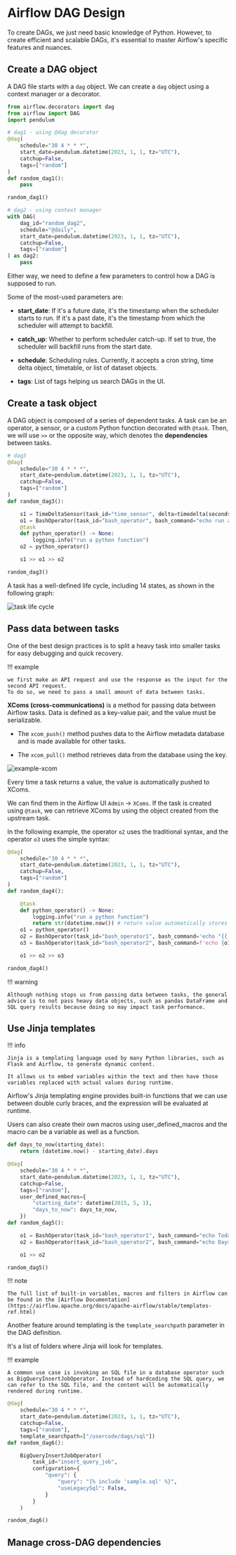 # Airflow DAG Design

To create DAGs, we just need basic knowledge of Python.
However, to create efficient and scalable DAGs, it's essential to master Airflow's specific features and nuances.

## Create a DAG object

A DAG file starts with a `dag` object. We can create a `dag` object using a context manager or a decorator.

```python
from airflow.decorators import dag
from airflow import DAG
import pendulum

# dag1 - using @dag decorator
@dag(
    schedule="30 4 * * *",
    start_date=pendulum.datetime(2023, 1, 1, tz="UTC"),
    catchup=False,
    tags=["random"]
)
def random_dag1():
    pass

random_dag1()

# dag2 - using context manager
with DAG(
    dag_id="random_dag2",
    schedule="@daily",
    start_date=pendulum.datetime(2023, 1, 1, tz="UTC"),
    catchup=False,
    tags=["random"]
) as dag2:
    pass
```

Either way, we need to define a few parameters to control how a DAG is supposed to run.

Some of the most-used parameters are:

- **start_date**: If it's a future date, it's the timestamp when the scheduler starts to run. If it's a past date, it's the timestamp from which the scheduler will attempt to backfill.

- **catch_up**: Whether to perform scheduler catch-up. If set to true, the scheduler will backfill runs from the start date.

- **schedule**: Scheduling rules. Currently, it accepts a cron string, time delta object, timetable, or list of dataset objects.

- **tags**: List of tags helping us search DAGs in the UI.

## Create a task object

A DAG object is composed of a series of dependent tasks. A task can be an operator, a sensor, or a custom Python function decorated with `@task`.
Then, we will use `>>` or the opposite way, which denotes the **dependencies** between tasks.

```python
# dag3
@dag(
    schedule="30 4 * * *",
    start_date=pendulum.datetime(2023, 1, 1, tz="UTC"),
    catchup=False,
    tags=["random"]
)
def random_dag3():

    s1 = TimeDeltaSensor(task_id="time_sensor", delta=timedelta(seconds=2))
    o1 = BashOperator(task_id="bash_operator", bash_command="echo run a bash script")
    @task
    def python_operator() -> None:
        logging.info("run a python function")
    o2 = python_operator()

    s1 >> o1 >> o2

random_dag3()
```

A task has a well-defined life cycle, including 14 states, as shown in the following graph:

![task life cycle](../pics/task-life-cycle.png)

## Pass data between tasks

One of the best design practices is to split a heavy task into smaller tasks for easy debugging and quick recovery.

!!! example

    we first make an API request and use the response as the input for the second API request.
    To do so, we need to pass a small amount of data between tasks.

**XComs (cross-communications)** is a method for passing data between Airflow tasks.
Data is defined as a key-value pair, and the value must be serializable.

- The `xcom_push()` method pushes data to the Airflow metadata database and is made available for other tasks.

- The `xcom_pull()` method retrieves data from the database using the key.

![example-xcom](../pics/example-xcom.png)

Every time a task returns a value, the value is automatically pushed to XComs.

We can find them in the Airflow UI `Admin` -> `XComs`. If the task is created using `@task`, we can retrieve XComs by using the object created from the upstream task.

In the following example, the operator `o2` uses the traditional syntax, and the operator `o3` uses the simple syntax:

```python
@dag(
    schedule="30 4 * * *",
    start_date=pendulum.datetime(2023, 1, 1, tz="UTC"),
    catchup=False,
    tags=["random"]
)
def random_dag4():

    @task
    def python_operator() -> None:
        logging.info("run a python function")
        return str(datetime.now()) # return value automatically stores in XCOMs
    o1 = python_operator()
    o2 = BashOperator(task_id="bash_operator1", bash_command='echo "{{ ti.xcom_pull(task_ids="python_operator") }}"') # traditional way to retrieve XCOM value
    o3 = BashOperator(task_id="bash_operator2", bash_command=f'echo {o1}') # make use of @task feature

    o1 >> o2 >> o3

random_dag4()
```

!!! warning

    Although nothing stops us from passing data between tasks, the general advice is to not pass heavy data objects, such as pandas DataFrame and SQL query results because doing so may impact task performance.

## Use Jinja templates

!!! info

    Jinja is a templating language used by many Python libraries, such as Flask and Airflow, to generate dynamic content.

    It allows us to embed variables within the text and then have those variables replaced with actual values during runtime.

Airflow's Jinja templating engine provides built-in functions that we can use between double curly braces, and the expression will be evaluated at runtime.

Users can also create their own macros using user_defined_macros and the macro can be a variable as well as a function.

```python
def days_to_now(starting_date):
    return (datetime.now() - starting_date).days

@dag(
    schedule="30 4 * * *",
    start_date=pendulum.datetime(2023, 1, 1, tz="UTC"),
    catchup=False,
    tags=["random"],
    user_defined_macros={
        "starting_date": datetime(2015, 5, 1),
        "days_to_now": days_to_now,
    })
def random_dag5():

    o1 = BashOperator(task_id="bash_operator1", bash_command="echo Today is {{ execution_date.format('dddd') }}")
    o2 = BashOperator(task_id="bash_operator2", bash_command="echo Days since {{ starting_date }} is {{ days_to_now(starting_date) }}")

    o1 >> o2

random_dag5()
```

!!! note

    The full list of built-in variables, macros and filters in Airflow can be found in the [Airflow Documentation](https://airflow.apache.org/docs/apache-airflow/stable/templates-ref.html)

Another feature around templating is the `template_searchpath` parameter in the DAG definition.

It's a list of folders where Jinja will look for templates.

!!! example

    A common use case is invoking an SQL file in a database operator such as BigQueryInsertJobOperator. Instead of hardcoding the SQL query, we can refer to the SQL file, and the content will be automatically rendered during runtime.

```python
@dag(
    schedule="30 4 * * *",
    start_date=pendulum.datetime(2023, 1, 1, tz="UTC"),
    catchup=False,
    tags=["random"],
    template_searchpath=["/usercode/dags/sql"])
def random_dag6():

    BigQueryInsertJobOperator(
        task_id="insert_query_job",
        configuration={
            "query": {
                "query": "{% include 'sample.sql' %}",
                "useLegacySql": False,
            }
        }
    )

random_dag6()
```

## Manage cross-DAG dependencies
